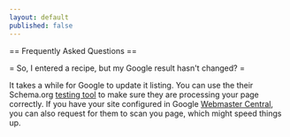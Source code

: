 ```yaml
---
layout: default
published: false
---
```


== Frequently Asked Questions ==

= So, I entered a recipe, but my Google result hasn't changed? =

It takes a while for Google to update it listing. You can use the their Schema.org [testing tool](http://www.google.com/webmasters/tools/richsnippets) to make sure they are processing your page correctly. If you have your site configured in Google [Webmaster Central](https://www.google.com/webmasters/tools/), you can also request for them to scan you page, which might speed things up. 
